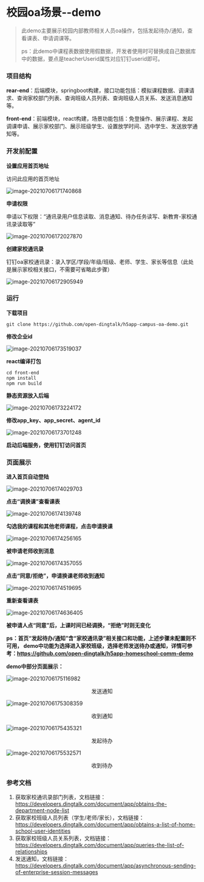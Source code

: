 # 校园oa场景--demo
> 此demo主要展示校园内部教师相关人员oa操作，包括发起待办/通知，查看课表、申请调课等。
>
> ps：此demo中课程表数据使用假数据，开发者使用时可替换成自己数据库中的数据，要点是teacherUserid属性对应钉钉userid即可。



### 项目结构

**rear-end**：后端模块，springboot构建，接口功能包括：模拟课程数据、调课请求、查询家校部门列表、查询班级人员列表、查询班级人员关系、发送消息通知等。

**front-end**：前端模块，react构建，场景功能包括：免登操作、展示课程、发起调课申请、展示家校部门、展示班级学生、设置放学时间、选中学生、发送放学通知等。



### 开发前配置

**设置应用首页地址**

访问此应用的首页地址

![image-20210706171740868](https://img.alicdn.com/imgextra/i4/O1CN01C9ta8k1L3KzzYEPiH_!!6000000001243-2-tps-953-517.png)



**申请权限**

申请以下权限：“通讯录用户信息读取、消息通知、待办任务读写、新教育-家校通讯录读取等”

![image-20210706172027870](https://img.alicdn.com/imgextra/i3/O1CN016WCr6428wDdBhkWi6_!!6000000007996-2-tps-1358-571.png)



**创建家校通讯录**

钉钉oa家校通讯录：录入学区/学段/年级/班级、老师、学生、家长等信息（此处是展示家校相关接口，不需要可省略此步骤）

![image-20210706172905949](https://img.alicdn.com/imgextra/i2/O1CN01x92Pc71fGQdVsqmJA_!!6000000003979-2-tps-829-525.png)



### 运行

**下载项目**

```shell
git clone https://github.com/open-dingtalk/h5app-campus-oa-demo.git
```

**修改企业id**

![image-20210706173519037](https://img.alicdn.com/imgextra/i3/O1CN01bia0MI1k3fgUVsxrr_!!6000000004628-2-tps-863-381.png)



**react编译打包**

```shell
cd front-end
npm install
npm run build
```

**静态资源放入后端**

![image-20210706173224172](https://img.alicdn.com/imgextra/i2/O1CN01QLp1Qw1TCVrPddfjZ_!!6000000002346-2-tps-322-521.png)



**修改app_key、app_secret、agent_id**

![image-20210706173701248](https://img.alicdn.com/imgextra/i4/O1CN013T5AIB1XgWH2FAV9O_!!6000000002953-2-tps-848-380.png)



**启动后端服务，使用钉钉访问首页**



### 页面展示

**进入首页自动登陆**

![image-20210706174029703](https://img.alicdn.com/imgextra/i3/O1CN01sQ4hTv1p7rNrR1TDC_!!6000000005314-2-tps-331-519.png)



**点击“调换课”查看课表**

![image-20210706174139748](https://img.alicdn.com/imgextra/i4/O1CN01TuurDn1VnGsdkQVih_!!6000000002697-2-tps-332-565.png)

**勾选我的课程和其他老师课程，点击申请换课**

![image-20210706174256165](https://img.alicdn.com/imgextra/i1/O1CN0135Qi2E1WaHG8lsYKm_!!6000000002804-2-tps-317-463.png)

**被申请老师收到消息**

![image-20210706174357055](https://img.alicdn.com/imgextra/i3/O1CN01V92vfD28tveTRyK7o_!!6000000007991-2-tps-910-438.png)

**点击“同意/拒绝”，申请换课老师收到通知**

![image-20210706174519695](https://img.alicdn.com/imgextra/i2/O1CN01TYzfsj1XIhg90WTRx_!!6000000002901-2-tps-450-192.png)

**重新查看课表**

![image-20210706174636405](https://img.alicdn.com/imgextra/i1/O1CN01hZdXZs22fpll5QVGU_!!6000000007148-2-tps-336-586.png)

**被申请人点“同意”后，上课时间已经调换，“拒绝”时则无变化**



**ps：首页“发起待办/通知”含“家校通讯录”相关接口和功能，上述步骤未配置则不可用， demo中功能为选择进入家校班级，选择老师发送待办或通知，详情可参考：https://github.com/open-dingtalk/h5app-homeschool-comm-demo**

**demo中部分页面展示：**

![image-20210706175116982](https://img.alicdn.com/imgextra/i3/O1CN01vFSNMe1g9OABUIwIU_!!6000000004099-2-tps-332-452.png)

<center>发送通知</center>



![image-20210706175308359](https://img.alicdn.com/imgextra/i3/O1CN01LFr3fm1Rr9m8k2Lej_!!6000000002164-2-tps-428-110.png)

<center>收到通知</center>



![image-20210706175435321](https://img.alicdn.com/imgextra/i1/O1CN01mfh2gA1lTbj7Ixxzl_!!6000000004820-2-tps-330-562.png)

<center>发起待办</center>



![image-20210706175532571](https://img.alicdn.com/imgextra/i2/O1CN01NtE9PW1uYwtC1yGPi_!!6000000006050-2-tps-315-188.png)

<center>收到待办</center>



### 参考文档

1. 获取家校通讯录部门列表，文档链接：https://developers.dingtalk.com/document/app/obtains-the-department-node-list
2. 获取家校班级人员列表（学生/老师/家长），文档链接：https://developers.dingtalk.com/document/app/obtains-a-list-of-home-school-user-identities
3. 获取家校班级人员关系列表，文档链接：https://developers.dingtalk.com/document/app/queries-the-list-of-relationships
4. 发送通知，文档链接：https://developers.dingtalk.com/document/app/asynchronous-sending-of-enterprise-session-messages
